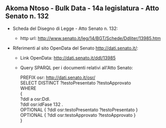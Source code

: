 ## Akoma Ntoso - Bulk Data - 14a legislatura - Atto Senato n. 132 ##

* Scheda del Disegno di Legge - Atto Senato n. 132:
	* http url: http://www.senato.it/leg/14/BGT/Schede/Ddliter/13985.htm

* Riferimenti al sito OpenData del Senato http://dati.senato.it/:
	* Link OpenData: http://dati.senato.it/ddl/13985
	* Query SPARQL per i documenti relativi all'Atto Senato:

        PREFIX osr: <http://dati.senato.it/osr/>  
		SELECT DISTINCT ?testoPresentato ?testoApprovato  
		WHERE  
		{  
		    ?ddl a osr:Ddl.  
		    ?ddl osr:idFase 132 .  
		    OPTIONAL { ?ddl osr:testoPresentato ?testoPresentato }  
		    OPTIONAL { ?ddl osr:testoApprovato ?testoApprovato }  
		}
		